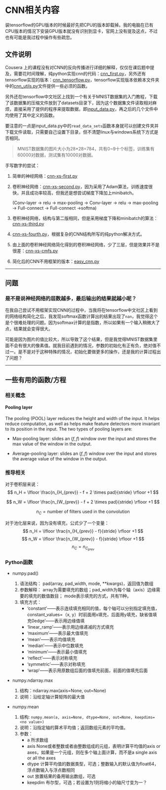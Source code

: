 # CNN相关内容

装tensorflow的GPU版本的时候最好先把CPU的版本卸载掉。我的电脑在已有CPU版本的情况下安装GPU版本就没有识别到显卡，官网上没有提及这点，不过也有可能是我过程中操作有些疏忽。

## 文件说明

Cousera 上的课程没有对CNN的反向传播进行详细的解释，仅仅在课后题中提及，需要花时间理解，纯python实现cnn的代码：[cnn_first.py](cnn_first.py)，另外还有tensorflow实现的版本：[cnn_tensorflow.py](cnn_tensorflow.py)，tensorflow实现版本依赖本文件夹中的[cnn_utils.py](cnn_utils.py)文件提供一些必须的函数。

另外还在tensorflow中文社区上找到一个有关于MNIST数据集的入门教程，下载了该数据集的压缩文件放到了datasets目录下，因为这个数据集文件读取相对麻烦，直接采用了提供的程序来提取数据，即[input_data.py](input_data.py)，再之后的几个文件中均使用了其中定义的函数。

要注意的一点是input_data.py中的``read_data_sets``函数本身就可以创建文件夹并下载文件读取，只需要自己设置下目录，但不清楚linux与windows系统下方式是否相同。

>MNIST数据集的图片大小为28*28=784，共有0~9十个标签，训练集有60000对数据，测试集有10000对数据。

手写数字的尝试：

1. 简单的神经网络：[cnn-xs-first.py](cnn-xs-first.py)
2. 卷积神经网络：[cnn-xs-second.py](cnn-xs-second.py)，因为采用了Adam算法，训练速度很快，并且成功率较高，但我还是想尝试梯度下降加上minibatch。
    
    (Conv-layer -> relu -> max-pooling -> Conv-layer -> relu -> max-pooling -> Full-connect -> Full-connect ->softma)
3. 卷积神经网络，结构与第二版相同，但是采用梯度下降和minibatch的算法：[cnn-xs-third.py](cnn-xs-third.py)
4. [cnn-xs-fourth.py](cnn-xs-fourth.py)，根据复杂的CNN结构所写的纯python解决方式。
5. 由上面的卷积神经网络简化得到的卷积神经网络，少了三层，但是效果并不是很差：[cnn-xs-cmfs.py](cnn-xs-cmfs.py)
6. 简化后的CNN不用框架的版本：[easy_cnn.py](easy_cnn.py)

***

## 问题

### 是不是说神经网络的层数越多，最后输出的结果就越小呢？

在我自己尝试不用框架实现CNN的过程中，当我将在tensorflow中文社区上看到的网络结构简化之后，我发现softmax函数计算出的结果出现了``nan``，我觉得这个是个很难处理的问题。因为softmax计算的是指数，所以如果有一个输入稍微大了点，结果就会变得很大。

可能是因为图片的值比较大，所以导致了这个结果，但是我觉得MNIST数据集里面不会有很大的像素值。就我目前遇到的情况，参数的初始化有正有负，绝对值不过一。是不是对于这种特殊的情况，初始化要做更多的操作，还是我的计算过程出了问题？
***

## 一些有用的函数/方程

### 相关概念

#### Pooling layer

The pooling (POOL) layer reduces the height and width of the input. It helps reduce computation, as well as helps make feature detectors more invariant to its position in the input. The two types of pooling layers are:

- Max-pooling layer: slides an ($f, f$) window over the input and stores the max value of the window in the output.

- Average-pooling layer: slides an ($f, f$) window over the input and stores the average value of the window in the output.
  
### 推导相关

对于卷积层来说：
$$ n_H = \lfloor \frac{n_{H_{prev}} - f + 2 \times pad}{stride} \rfloor +1 $$

$$ n_W = \lfloor \frac{n_{W_{prev}} - f + 2 \times pad}{stride} \rfloor +1 $$

$$ n_C = \text{number of filters used in the convolution} $$

对于池化层来说，因为没有填充，公式少了一个变量：
$$ n_H = \lfloor \frac{n_{H_{prev}} - f}{stride} \rfloor +1 $$
$$ n_W = \lfloor \frac{n_{W_{prev}} - f}{stride} \rfloor +1 $$
$$ n_C = n_{C_{prev}}$$

### Python函数

- numpy.pad()
    1. 语法结构： pad(array, pad_width, mode, **kwargs)，返回值为数组
    2. 参数解释： array为需要填充的数组；pad_width为每个轴（axis）边缘需要的填充的数值数目； mode表示填充的方式，共有11种。
    3. 填充方式：
        - ‘constant’——表示连续填充相同的值，每个轴可以分别指定填充值，constant_values=（x, y）时前面用x填充，后面用y填充，缺省值填充0edge’——表示用边缘值填
        - ‘linear_ramp’——表示用边缘递减的方式填充
        - ‘maximum’——表示最大值填充
        - ‘mean’——表示均值填充
        - ‘median’——表示中位数填充
        - ‘minimum’——表示最小值填充
        - ‘reflect’——表示对称填充
        - ‘symmetric’——表示对称填充
        - ‘wrap’——表示用原数组后面的值填充前面，前面的值填充后面

- numpy.ndarray.max
    1. 结构：ndarray.max(axis=None, out=None)
    2. 说明：沿给定轴计算矩阵的最大值
- numpy.mean
    1. 结构: ``numpy.mean(a, axis=None, dtype=None, out=None, keepdims=<no value>)``
    2. 说明：沿指定轴的算术平均值；返回数组元素的平均值。
    3. 参数：
        - a  所求数组
        - axis   None或者整数或者由整数组成的元组，表明计算平均值的axis or axes，如果是一个元组，则在多个轴上面计算，而不是a single axis or all the axes
        - dtype 计算平均值的数据类型，可选；整数输入的默认值为float64，浮点数输入与浮点数相同
        - out   放置结果的备用输出数组，可选
        - keepdim   布尔型，可选；若设置为1则将缩小的轴尺寸变为一？